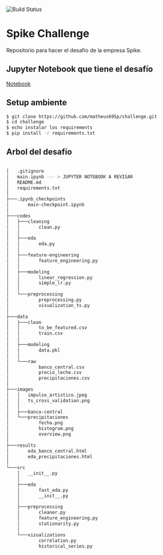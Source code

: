 ![Build Status](https://www.repostatus.org/badges/latest/concept.svg)

# Spike Challenge

Repositorio para hacer el desafío de la empresa Spike.


## Jupyter Notebook que tiene el desafío

[Notebook](https://github.com/matheus695p/chspk/blob/master/main.ipynb)


## Setup ambiente

```sh
$ git clone https://github.com/matheus695p/challenge.git
$ cd challenge
$ echo instalar los requirements
$ pip install -r requirements.txt
```



## Arbol del desafío

```sh

│   .gitignore
│   main.ipynb --- > JUPYTER NOTEBOOK A REVISAR
│   README.md
│   requirements.txt
│
├───.ipynb_checkpoints
│       main-checkpoint.ipynb
│
├───codes
│   ├───cleaning
│   │       clean.py
│   │
│   ├───eda
│   │       eda.py
│   │
│   ├───feature-engineering
│   │       feature_engineering.py
│   │
│   ├───modeling
│   │       linear_regression.py
│   │       simple_lr.py
│   │
│   └───preprocessing
│           preprocessing.py
│           visualization_ts.py
│
├───data
│   ├───clean
│   │       to_be_featured.csv
│   │       train.csv
│   │
│   ├───modeling
│   │       data.pkl
│   │
│   └───raw
│           banco_central.csv
│           precio_leche.csv
│           precipitaciones.csv
│
├───images
│   │   impulso_artistico.jpeg
│   │   ts_cross_validation.png
│   │
│   ├───banco-central
│   └───precipitaciones
│           fecha.png
│           histogram.png
│           overview.png
│
├───results
│       eda_banco_central.html
│       eda_precipitaciones.html
│
└───src
    │   __init__.py
    │
    ├───eda
    │       fast_eda.py
    │       __init__.py
    │
    ├───preprocessing
    │       cleaner.py
    │       feature_engineering.py
    │       stationarity.py
    │
    └───vizualizations
            correlation.py
            historical_series.py
```
